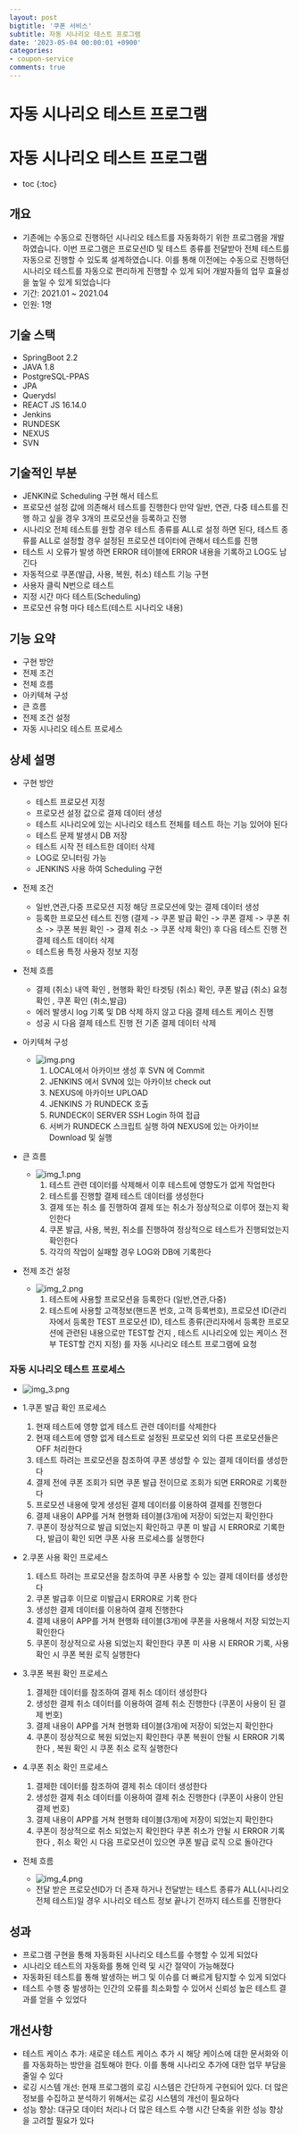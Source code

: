 ```yaml
---
layout: post
bigtitle: '쿠폰 서비스'
subtitle: 자동 시나리오 테스트 프로그램
date: '2023-05-04 00:00:01 +0900'
categories:
- coupon-service
comments: true
---
```


# 자동 시나리오 테스트 프로그램

# 자동 시나리오 테스트 프로그램
* toc
{:toc}

  
## 개요
+ 기존에는 수동으로 진행하던 시나리오 테스트를 자동화하기 위한 프로그램을 개발하였습니다. 이번 프로그램은 프로모션ID 및 테스트 종류를 전달받아 전체 테스트를 자동으로 진행할 수 있도록 설계하였습니다. 이를 통해 이전에는 수동으로 진행하던 시나리오 테스트를 자동으로 편리하게 진행할 수 있게 되어 개발자들의 업무 효율성을 높일 수 있게 되었습니다     
+ 기간: 2021.01 ~ 2021.04
+ 인원: 1명

## 기술 스택
+ SpringBoot 2.2
+ JAVA 1.8
+ PostgreSQL-PPAS
+ JPA
+ Querydsl
+ REACT JS 16.14.0
+ Jenkins
+ RUNDESK
+ NEXUS
+ SVN

## 기술적인 부분
+ JENKIN로 Scheduling 구현 해서 테스트
+ 프로모션 설정 값에 의존해서 테스트를 진행한다 만약 일반, 연관, 다중 테스트를 진행 하고 싶을 경우 3개의 프로모션을 등록하고 진행
+ 시나리오 전체 테스트를 원할 경우 테스트 종류를 ALL로 설정 하면 된다, 테스트 종류를 ALL로 설정할 경우 설정된 프로모션 데이터에 관해서 테스트를 진행
+ 테스트 시 오류가 발생 하면 ERROR 테이블에 ERROR 내용을 기록하고 LOG도 남긴다
+ 자동적으로 쿠폰(발급, 사용, 복원, 취소) 테스트 기능 구현
+ 사용자 클릭 N번으로 테스트
+ 지정 시간 마다 테스트(Scheduling)
+ 프로모션 유형 마다 테스트(테스트 시나리오 내용)

## 기능 요약
+ 구현 방안
+ 전제 조건
+ 전체 흐름
+ 아키텍쳐 구성
+ 큰 흐름
+ 전제 조건 설정
+ 자동 시나리오 테스트 프로세스

## 상세 설명
+ 구현 방안
  + 테스트 프로모션 지정
  + 프로모션 설정 값으로 결제 데이터 생성
  + 테스트 시나리오에 있는 시나리오 테스트 전체를 테스트 하는 기능 있어야 된다
  + 테스트 문제 발생시 DB 저장
  + 테스트 시작 전 테스트한 데이터 삭제
  + LOG로 모니터링 가능
  + JENKINS 사용 하여 Scheduling 구현
+ 전제 조건
  + 일반,연관,다중 프로모션 지정 해당 프로모션에 맞는 결제 데이터 생성
  + 등록한 프로모션 테스트 진행 (결제 -> 쿠폰 발급 확인 -> 쿠폰 결제 -> 쿠폰 취소 -> 쿠폰 복원 확인 -> 결제 취소 -> 쿠폰 삭제 확인) 후 다음 테스트 진행 전 결제 테스트 데이터 삭제
  + 테스트용 특정 사용자 정보 지정
+ 전체 흐름
  + 결제 (취소) 내역 확인 , 현행화 확인 타겟팅 (취소) 확인, 쿠폰 발급 (취소) 요청 확인 , 쿠폰 확인 (취소,발급)
  + 에러 발생시 log 기록 및 DB 삭제 하지 않고 다음 결제 테스트 케이스 진행
  + 성공 시 다음 결제 테스트 진행 전 기존 결제 데이터 삭제
+ 아키텍쳐 구성
  + ![img.png](../../../assets/img/coupon-service/AutomatedScenarioTestProgram.png)
    1. LOCAL에서 아카이브 생성 후 SVN 에 Commit
    2. JENKINS 에서 SVN에 있는 아카이브 check out
    3. NEXUS에 아카이브 UPLOAD
    4. JENKINS 가 RUNDECK 호출
    5. RUNDECK이 SERVER SSH Login 하여 접급
    6. 서버가 RUNDECK 스크립트 실행 하여 NEXUS에 있는 아카이브 Download 및 실행

+ 큰 흐름
  + ![img_1.png](../../../assets/img/coupon-service/AutomatedScenarioTestProgram_1.png)
    1. 테스트 관련 데이터를 삭제해서 이후 테스트에 영향도가 없게 작업한다 
    2. 테스트를 진행할 결제 테스트 데이터를 생성한다 
    3. 결제 또는 취소 를 진행하여 결제 또는 취소가 정상적으로 이루어 졌는지 확인한다
    4. 쿠폰 발급, 사용, 복원, 취소를 진행하여 정상적으로 테스트가 진행되었는지 확인한다
    5. 각각의 작업이 실패할 경우 LOG와 DB에 기록한다

+ 전제 조건 설정
  + ![img_2.png](../../../assets/img/coupon-service/AutomatedScenarioTestProgram_2.png)
    1. 테스트에 사용할 프로모션을 등록한다 (일반,연관,다중)
    2. 테스트에 사용할 고객정보(핸드폰 번호, 고객 등록번호), 프로모션 ID(관리자에서 등록한 TEST 프로모션 ID), 테스트 종류(관리자에서 등록한 프로모션에 관련된 내용으로만 TEST할 건지 , 테스트 시나리오에 있는 케이스 전부 TEST할 건지 지정) 를 자동 시나리오 테스트 프로그램에 요청

### 자동 시나리오 테스트 프로세스
+ ![img_3.png](../../../assets/img/coupon-service/AutomatedScenarioTestProgram_3.png)

+ 1.쿠폰 발급 확인 프로세스
  1. 현재 테스트에 영향 없게 테스트 관련 데이터를 삭제한다 
  2. 현재 테스트에 영향 없게 테스트로 설정된 프로모션 외의 다른 프로모션들은 OFF 처리한다 
  3. 테스트 하려는 프로모션을 참조하여 쿠폰 생성할 수 있는 결제 데이터를 생성한다
  4. 결제 전에 쿠폰 조회가 되면 쿠폰 발급 전이므로 조회가 되면 ERROR로 기록한다
  5. 프로모션 내용에 맞게 생성된 결제 데이터를 이용하여 결제를 진행한다 
  6. 결제 내용이 APP를 거쳐 현행화 테이블(3개)에 저장이 되었는지 확인한다
  7. 쿠폰이 정상적으로 발급 되었는지 확인하고 쿠폰 미 발급 시 ERROR로 기록한다, 발급이 확인 되면 쿠폰 사용 프로세스를 실행한다

+ 2.쿠폰 사용 확인 프로세스
  1. 테스트 하려는 프로모션을 참조하여 쿠폰 사용할 수 있는 결제 데이터를 생성한다
  2. 쿠폰 발급후 이므로 미발급시 ERROR로 기록 한다
  3. 생성한 결제 데이터를 이용하여 결제 진행한다
  4. 결제 내용이 APP를 거쳐 현행화 테이블(3개)에 쿠폰을 사용해서 저장 되었는지 확인한다
  5. 쿠폰이 정상적으로 사용 되었는지 확인한다 쿠폰 미 사용 시 ERROR 기록, 사용 확인 시 쿠폰 복원 로직 실행한다

+ 3.쿠폰 복원 확인 프로세스
  1. 결제한 데이터를 참조하여 결제 취소 데이터 생성한다
  2. 생성한 결제 취소 데이터를 이용하여 결제 취소 진행한다 (쿠폰이 사용이 된 결제 번호)
  3. 결제 내용이 APP를 거쳐 현행화 테이블(3개)에 저장이 되었는지 확인한다
  4. 쿠폰이 정상적으로 복원 되었는지 확인한다 쿠폰 복원이 안될 시 ERROR 기록한다 , 복원 확인 시 쿠폰 취소 로직 실행한다

+ 4.쿠폰 취소 확인 프로세스
  1. 결제한 데이터를 참조하여 결제 취소 데이터 생성한다
  2. 생성한 결제 취소 데이터를 이용하여 결제 취소 진행한다 (쿠폰이 사용이 안된 결제 번호)
  3. 결제 내용이 APP를 거쳐 현행화 테이블(3개)에 저장이 되었는지 확인한다
  4. 쿠폰이 정상적으로 취소 되었는지 확인한다 쿠폰 취소가 안될 시 ERROR 기록한다 , 취소 확인 시 다음 프로모션이 있으면 쿠폰 발급 로직 으로 돌아간다
  
+ 전체 흐름
  + ![img_4.png](../../../assets/img/coupon-service/AutomatedScenarioTestProgram_4.png)
  + 전달 받은 프로모션ID가 더 존재 하거나 전달받는 테스트 종류가 ALL(시나리오 전체 테스트)일 경우 시나리오 테스트 정보 끝나기 전까지 테스트를 진행한다

## 성과
+ 프로그램 구현을 통해 자동화된 시나리오 테스트를 수행할 수 있게 되었다
+ 시나리오 테스트의 자동화를 통해 인력 및 시간 절약이 가능해졌다
+ 자동화된 테스트를 통해 발생하는 버그 및 이슈를 더 빠르게 탐지할 수 있게 되었다
+ 테스트 수행 중 발생하는 인간의 오류를 최소화할 수 있어서 신뢰성 높은 테스트 결과를 얻을 수 있었다

## 개선사항
+ 테스트 케이스 추가: 새로운 테스트 케이스 추가 시 해당 케이스에 대한 문서화와 이를 자동화하는 방안을 검토해야 한다. 이를 통해 시나리오 추가에 대한 업무 부담을 줄일 수 있다
+ 로깅 시스템 개선: 현재 프로그램의 로깅 시스템은 간단하게 구현되어 있다. 더 많은 정보를 수집하고 분석하기 위해서는 로깅 시스템의 개선이 필요하다
+ 성능 향상: 대규모 데이터 처리나 더 많은 테스트 수행 시간 단축을 위한 성능 향상을 고려할 필요가 있다
